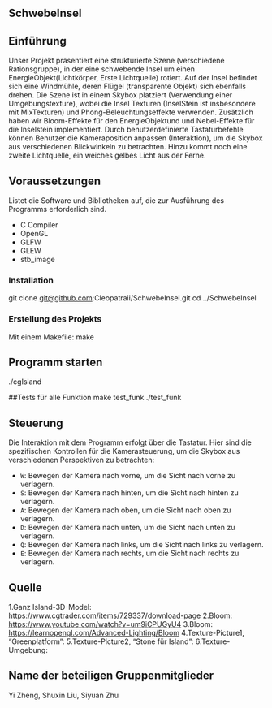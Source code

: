 ##  SchwebeInsel

## Einführung
Unser Projekt präsentiert eine strukturierte Szene (verschiedene Rationsgruppe), in der eine schwebende Insel um einen EnergieObjekt(Lichtkörper, Erste Lichtquelle) rotiert. Auf der Insel befindet sich eine Windmühle, deren Flügel (transparente Objekt) sich ebenfalls drehen. Die Szene ist in einem Skybox platziert (Verwendung einer Umgebungstexture), wobei die Insel Texturen (InselStein ist insbesondere mit MixTexturen) und Phong-Beleuchtungseffekte verwenden. Zusätzlich haben wir Bloom-Effekte für den EnergieObjektund und Nebel-Effekte für die Inselstein implementiert. Durch benutzerdefinierte Tastaturbefehle können Benutzer die Kameraposition anpassen (Interaktion), um die Skybox aus verschiedenen Blickwinkeln zu betrachten. Hinzu kommt noch eine zweite Lichtquelle, ein weiches gelbes Licht aus der Ferne. 

## Voraussetzungen
Listet die Software und Bibliotheken auf, die zur Ausführung des Programms erforderlich sind.
- C Compiler
- OpenGL
- GLFW
- GLEW
- stb_image

### Installation

git clone git@github.com:Cleopatraii/SchwebeInsel.git
cd ../SchwebeInsel

### Erstellung des Projekts

Mit einem Makefile: 
make

## Programm starten
./cgIsland

##Tests für alle Funktion
make test_funk
./test_funk

## Steuerung
Die Interaktion mit dem Programm erfolgt über die Tastatur. Hier sind die spezifischen Kontrollen für die Kamerasteuerung, um die Skybox aus verschiedenen Perspektiven zu betrachten:

- `W`: Bewegen der Kamera nach vorne, um die Sicht nach vorne zu verlagern.
- `S`: Bewegen der Kamera nach hinten, um die Sicht nach hinten zu verlagern.
- `A`: Bewegen der Kamera nach oben, um die Sicht nach oben zu verlagern.
- `D`: Bewegen der Kamera nach unten, um die Sicht nach unten zu verlagern.
- `Q`: Bewegen der Kamera nach links, um die Sicht nach links zu verlagern.
- `E`: Bewegen der Kamera nach rechts, um die Sicht nach rechts zu verlagern.

## Quelle
1.Ganz Island-3D-Model:
https://www.cgtrader.com/items/729337/download-page
2.Bloom: https://www.youtube.com/watch?v=um9iCPUGyU4
3.Bloom: https://learnopengl.com/Advanced-Lighting/Bloom
4.Texture-Picture1, “Greenplatform”:
5.Texture-Picture2, “Stone für Island”:
6.Texture-Umgebung: 

##  Name der beteiligen Gruppenmitglieder
Yi Zheng, Shuxin Liu, Siyuan Zhu



